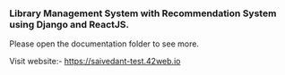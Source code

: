 ### Library Management System with Recommendation System using Django and ReactJS.

Please open the documentation folder to see more.

Visit website:- https://saivedant-test.42web.io
